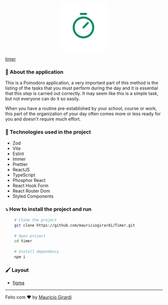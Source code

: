 <div align="center">
    <img src="public/timer.svg" width="150px">
</div>

[timer]()

### :hammer: About the application

This is a Pomodoro application, a very important part of this method is the listing of the tasks that you must perform during the day and it is essential that this step is carried out correctly. It may seem like this is a simple task, but not everyone can do it so easily.

When you have a routine pre-established by your school, course or work, this part of the organization of your day often comes more or less ready for you and doesn't require much effort.

### :rocket: Technologies used in the project

- Zod
- Vite
- Eslint
- Immer
- Prettier
- ReactJS
- TypeScript
- Phosphor React
- React Hook Form
- React Router Dom
- Styled Components

### :arrow_heading_down: How to install the project and run

```bash
    # Clone the project
    git clone https://github.com/mauriciogirardi/Timer.git

    # Open project
    cd timer

    # Install dependency
    npm i
```

### :paintbrush: Layout

- [figma](<https://www.figma.com/file/oG5QPSG63Eer8a1nCmHPP7/Ignite-Timer-(Community)?node-id=0%3A1>)

---

Feito com :heart: by [Mauricio Girardi](https://www.linkedin.com/in/mauricio-girardi)
